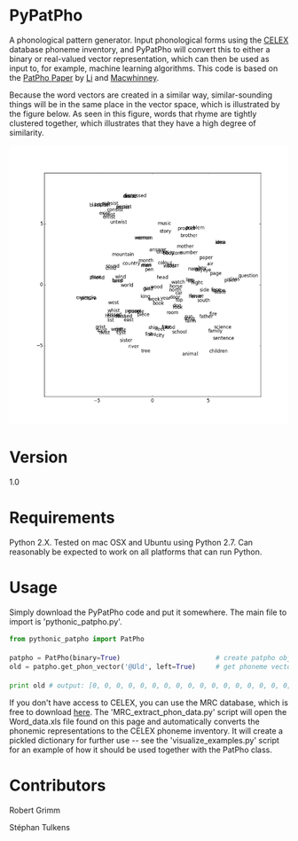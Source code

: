 # PyPatPho

A phonological pattern generator. Input phonological forms using the [CELEX]() database phoneme inventory, and PyPatPho will convert this to either a binary or real-valued vector representation, which can then be used as input to, for example, machine learning algorithms. This code is based on the [PatPho Paper](http://blclab.org/wp-content/uploads/2013/02/patpho.pdf) by [Li](http://blclab.org/ping-li/) and [Macwhinney](http://psyling.psy.cmu.edu/).

Because the word vectors are created in a similar way, similar-sounding things will be in the same place in the vector space, which is illustrated by the figure below. As seen in this figure, words that rhyme are tightly clustered together, which illustrates that they have a high degree of similarity.

![bh-sne visualization of phonological vector space](/rhymes.png?raw=true "bh-sne visualization of vector space")

# Version

1.0

# Requirements

Python 2.X. Tested on mac OSX and Ubuntu using Python 2.7. Can reasonably be expected to work on all platforms that can run Python.

# Usage

Simply download the PyPatPho code and put it somewhere. The main file to import is 'pythonic_patpho.py'.

```python
from pythonic_patpho import PatPho

patpho = PatPho(binary=True) 						# create patpho object 
old = patpho.get_phon_vector('@Uld', left=True)   	# get phoneme vector representation of the word 'old'

print old # output: [0, 0, 0, 0, 0, 0, 0, 0, 0, 0, 0, 0, 0, 0, 0, 0, 0, 0, 0, 0, 0, 1, 1, 1, 0, 0, 1, 0, 0, 1, 1, 1, 0, 1, 1, 0, 1, 1, 1, 0, 1, 1, 0, 1, 0, 0, 0, 0, 0, 0, 0, 0, 0, 0, 0, 0, 0, 0, 0, 0, 0, 0, 0, 0, 0, 0, 0, 0, 0, 0, 0, 0, 0, 0, 0, 0, 0, 0, 0, 0, 0, 0, 0, 0, 0, 0, 0, 0, 0, 0, 0, 0, 0, 0, 0, 0, 0, 0, 0, 0, 0, 0, 0, 0, 0, 0, 0, 0, 0, 0, 0, 0, 0, 0]

```

If you don't have access to CELEX, you can use the MRC database, which is free to download [here](http://ota.oucs.ox.ac.uk/headers/1054.xml). The 'MRC_extract_phon_data.py' script will open the Word_data.xls file found on this page and automatically converts the phonemic representations to the CELEX phoneme inventory. It will create a pickled dictionary for further use -- see the 'visualize_examples.py' script for an example of how it should be used together with the PatPho class. 

# Contributors

Robert Grimm

Stéphan Tulkens
